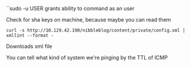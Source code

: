 ``sudo -u USER
grants ability to command as an user

Check for sha keys on machine, because maybe you can read them

```shell-session
curl -s http://10.129.42.190/nibbleblog/content/private/config.xml | xmllint --format -
```
Downloads xml file


You can tell what kind of system we're pinging by the TTL of ICMP